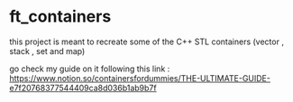 # ft_containers
this project is meant to recreate some of the C++ STL containers (vector , stack , set and map)


go check my guide on it following this link : <br>
https://www.notion.so/containersfordummies/THE-ULTIMATE-GUIDE-e7f20768377544409ca8d036b1ab9b7f
